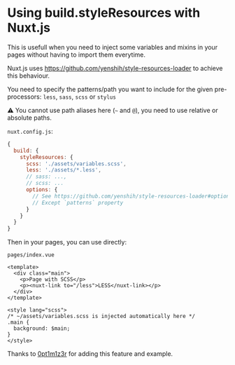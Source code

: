 # Using build.styleResources with Nuxt.js

This is usefull when you need to inject some variables and mixins in your pages without having to import them everytime.

Nuxt.js uses https://github.com/yenshih/style-resources-loader to achieve this behaviour.

You need to specify the patterns/path you want to include for the given pre-processors: `less`, `sass`, `scss` or `stylus`

:warning: You cannot use path aliases here (`~` and `@`), you need to use relative or absolute paths.

`nuxt.config.js`:

```js
{
  build: {
    styleResources: {
      scss: './assets/variables.scss',
      less: './assets/*.less',
      // sass: ...,
      // scss: ...
      options: {
        // See https://github.com/yenshih/style-resources-loader#options
        // Except `patterns` property
      }
    }
  }
}
```

Then in your pages, you can use directly:

`pages/index.vue`

```vue
<template>
  <div class="main">
    <p>Page with SCSS</p>
    <p><nuxt-link to="/less">LESS</nuxt-link></p>
  </div>
</template>

<style lang="scss">
/* ~/assets/variables.scss is injected automatically here */
.main {
  background: $main;
}
</style>
```

Thanks to [0pt1m1z3r](https://github.com/0pt1m1z3r) for adding this feature and example.
